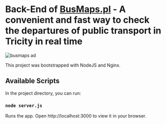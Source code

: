 # Back-End of <a href="https://busmaps.pl" >BusMaps.pl</a> - A convenient and fast way to check the departures of public transport in Tricity in real time

![busmaps ad](https://github.com/bellllyaa/busmaps/blob/0a5054af637dc7fa0d2671dbe02c95b39a65ae67/src/assets/busmaps/busmaps-ig-1.png?raw=true)

This project was bootstrapped with NodeJS and Nginx.

## Available Scripts

In the project directory, you can run:

### `node server.js`

Runs the app.
Open http://localhost:3000 to view it in your browser.
